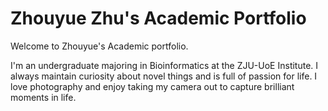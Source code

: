 # Zhouyue Zhu's Academic Portfolio

Welcome to Zhouyue's Academic portfolio.

I'm an undergraduate majoring in Bioinformatics at the ZJU-UoE Institute. I always maintain curiosity about novel things and is full of passion for life. I love photography and enjoy taking my camera out to capture brilliant moments in life.